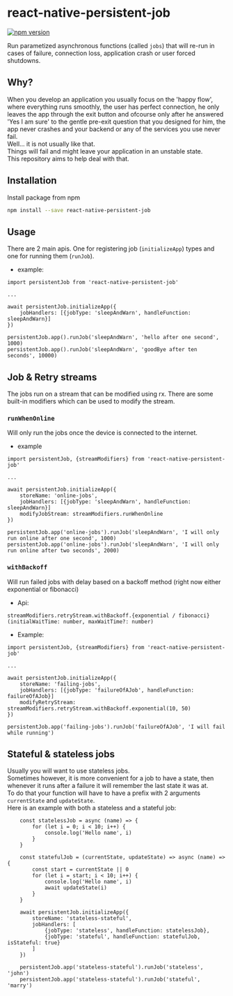 # react-native-persistent-job 
  
[![npm version](https://badge.fury.io/js/react-native-persistent-job.svg)](https://badge.fury.io/js/react-native-persistent-job)  
  
Run parametized asynchronous functions (called `jobs`) that will re-run in cases of failure, connection loss, application crash or user forced shutdowns. 

## Why?

When you develop an application you usually focus on the 'happy flow', where everything runs smoothly, the user has perfect connection, he only leaves the app through the exit button and ofcourse only after he answered 'Yes I am sure' to the gentle pre-exit question that you designed for him, the app never crashes and your backend or any of the services you use never fail.   
Well... it is not usually like that.   
Things will fail and might leave your application in an unstable state.  
This repository aims to help deal with that. 

## Installation

Install package from npm

```sh
npm install --save react-native-persistent-job
```


## Usage

There are 2 main apis. One for registering job (`initializeApp`) types and one for running them (`runJob`).

* example:

```
import persistentJob from 'react-native-persistent-job'

... 

await persistentJob.initializeApp({
	jobHandlers: [{jobType: 'sleepAndWarn', handleFunction: sleepAndWarn}]
})

persistentJob.app().runJob('sleepAndWarn', 'hello after one second', 1000)
persistentJob.app().runJob('sleepAndWarn', 'goodBye after ten seconds', 10000)
```

## Job & Retry streams
The jobs run on a stream that can be modified using rx. There are some built-in modifiers which can be used to modify the stream.

### `runWhenOnline`
Will only run the jobs once the device is connected to the internet.

* example
```
import persistentJob, {streamModifiers} from 'react-native-persistent-job'

...

await persistentJob.initializeApp({
	storeName: 'online-jobs',
	jobHandlers: [{jobType: 'sleepAndWarn', handleFunction: sleepAndWarn}]
	modifyJobStream: streamModifiers.runWhenOnline
})

persistentJob.app('online-jobs').runJob('sleepAndWarn', 'I will only run online after one second', 1000)
persistentJob.app('online-jobs').runJob('sleepAndWarn', 'I will only run online after two seconds', 2000)
```

### `withBackoff`
Will run failed jobs with delay based on a backoff method (right now either exponential or fibonacci)

* Api:
```
streamModifiers.retryStream.withBackoff.{exponential / fibonacci}(initialWaitTime: number, maxWaitTime?: number)
```

* Example:

```
import persistentJob, {streamModifiers} from 'react-native-persistent-job' 

...

await persistentJob.initializeApp({
	storeName: 'failing-jobs',
	jobHandlers: [{jobType: 'failureOfAJob', handleFunction: failureOfAJob}]
	modifyRetryStream: streamModifiers.retryStream.withBackoff.exponential(10, 50)
})

persistentJob.app('failing-jobs').runJob('failureOfAJob', 'I will fail while running')
```

## Stateful & stateless jobs
Usually you will want to use stateless jobs.  
Sometimes however, it is more convenient for a job to have a state, then whenever it runs after a failure it will remember the last state it was at.  
To do that your function will have to have a prefix with 2 arguments `currentState` and `updateState`.  
Here is an example with both a stateless and a stateful job:
```
	const statelessJob = async (name) => {
		for (let i = 0; i < 10; i++) {
			console.log('Hello name', i)
		}
	}

	const statefulJob = (currentState, updateState) => async (name) => {
		const start = currentState || 0
		for (let i = start; i < 10; i++) {
			console.log('Hello name', i)
			await updateState(i)
		}
	}

	await persistentJob.initializeApp({
		storeName: 'stateless-stateful',
		jobHandlers: [
			{jobType: 'stateless', handleFunction: statelessJob},
			{jobType: 'stateful', handleFunction: statefulJob, isStateful: true}
		]
	})

	persistentJob.app('stateless-stateful').runJob('stateless', 'john')
	persistentJob.app('stateless-stateful').runJob('stateful', 'marry')
```
